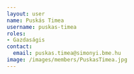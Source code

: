 ```yaml
---
layout: user
name: Puskás Timea
username: puskas-timea
roles:
- Gazdaságis
contact:
  email: puskas.timea@simonyi.bme.hu
image: /images/members/PuskasTimea.jpg
---
```


